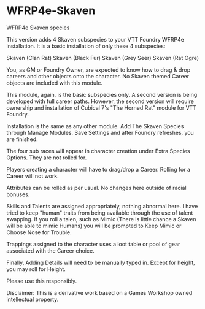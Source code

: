 # WFRP4e-Skaven
WFRP4e Skaven species

This version adds 4 Skaven subspecies to your VTT Foundry WFRP4e installation.
It is a basic installation of only these 4 subspecies:

Skaven (Clan Rat)
Skaven (Black Fur)
Skaven (Grey Seer)
Skaven (Rat Ogre)

You, as GM or Foundry Owner, are expected to know how to drag & drop careers and other objects onto the character.
No Skaven themed Career objects are included with this module.

This module, again, is the basic subspecies only. A second version is being developed with full career paths. However,
the second version will require ownership and installation of Cubical 7's "The Horned Rat" module for VTT Foundry.

Installation is the same as any other module. 
Add The Skaven Species through Manage Modules. 
Save Settings and after Foundry refreshes, you are finished. 

The four sub races will appear in character creation under Extra Species Options. They are not rolled for.

Players creating a character will have to drag/drop a Career. Rolling for a Career will not work.

Attributes can be rolled as per usual. No changes here outside of racial bonuses.

Skills and Talents are assigned appropriately, nothing abnormal here. I have tried to keep "human" traits from being
available through the use of talent swapping. If you roll a talen, such as Mimic (There is little chance a Skaven
will be able to mimic Humans) you will be prompted to Keep Mimic or Choose Nose for Trouble. 

Trappings assigned to the character uses a loot table or pool of gear associated with the Career choice.

Finally, Adding Details will need to be manually typed in. Except for height, you may roll for Height.



Please use this responsibly.



Disclaimer: This is a derivative work based on a Games Workshop owned intellectual property.
